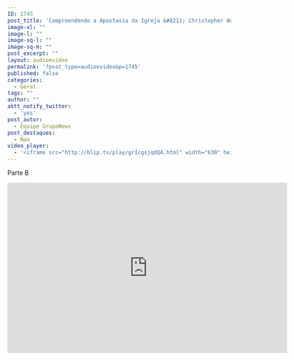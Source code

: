 ```yaml
---
ID: 1745
post_title: 'Compreendendo a Apostasia da Igreja &#8211; Christopher Walker &#8211; 11.jul'
image-xl: ""
image-l: ""
image-sq-l: ""
image-sq-m: ""
post_excerpt: ""
layout: audioevideo
permalink: '?post_type=audioevideo&p=1745'
published: false
categories:
  - Geral
tags: ""
author: ""
aktt_notify_twitter:
  - 'yes'
post_autor:
  - Equipe GrupoNews
post_destaques:
  - Nao
video_player:
  - '<iframe src="http://blip.tv/play/grIcgsjqdQA.html" width="630" height="384" frameborder="0" allowfullscreen></iframe><embed type="application/x-shockwave-flash" src="http://a.blip.tv/api.swf#grIcgsjqdQA" style="display:none"></embed>'
---
```

<p>Parte B</p>
<p><iframe src="http://blip.tv/play/grIcgsjqDAA.html" width="630" height="384" frameborder="0" allowfullscreen></iframe><embed type="application/x-shockwave-flash" src="http://a.blip.tv/api.swf#grIcgsjqDAA" style="display:none"></embed></p>
